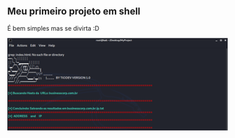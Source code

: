 ## Meu primeiro projeto em shell
É bem simples mas se divirta :D

<img src="https://raw.githubusercontent.com/Tiodevs/Pega_URLs_de_Dominio/main/projeto.png">
